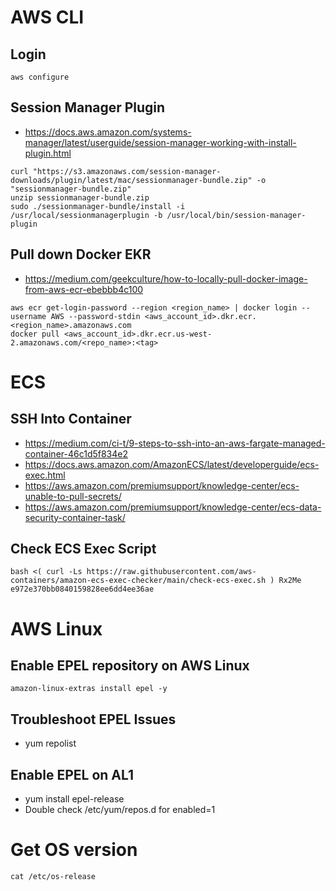 # AWS CLI
## Login
```aws configure```
## Session Manager Plugin
* https://docs.aws.amazon.com/systems-manager/latest/userguide/session-manager-working-with-install-plugin.html
```
curl "https://s3.amazonaws.com/session-manager-downloads/plugin/latest/mac/sessionmanager-bundle.zip" -o "sessionmanager-bundle.zip"
unzip sessionmanager-bundle.zip
sudo ./sessionmanager-bundle/install -i /usr/local/sessionmanagerplugin -b /usr/local/bin/session-manager-plugin
```

## Pull down Docker EKR
* https://medium.com/geekculture/how-to-locally-pull-docker-image-from-aws-ecr-ebebbb4c100
```
aws ecr get-login-password --region <region_name> | docker login --username AWS --password-stdin <aws_account_id>.dkr.ecr.<region_name>.amazonaws.com
docker pull <aws_account_id>.dkr.ecr.us-west-2.amazonaws.com/<repo_name>:<tag>
```

# ECS
## SSH Into Container
* https://medium.com/ci-t/9-steps-to-ssh-into-an-aws-fargate-managed-container-46c1d5f834e2
* https://docs.aws.amazon.com/AmazonECS/latest/developerguide/ecs-exec.html
* https://aws.amazon.com/premiumsupport/knowledge-center/ecs-unable-to-pull-secrets/
* https://aws.amazon.com/premiumsupport/knowledge-center/ecs-data-security-container-task/

## Check ECS Exec Script
```
bash <( curl -Ls https://raw.githubusercontent.com/aws-containers/amazon-ecs-exec-checker/main/check-ecs-exec.sh ) Rx2Me e972e370bb0840159828ee6dd4ee36ae
```


# AWS Linux
## Enable EPEL repository on AWS Linux
```amazon-linux-extras install epel -y```

## Troubleshoot EPEL Issues
* yum repolist

## Enable EPEL on AL1 
* yum install epel-release
* Double check /etc/yum/repos.d for enabled=1

# Get OS version
```cat /etc/os-release```